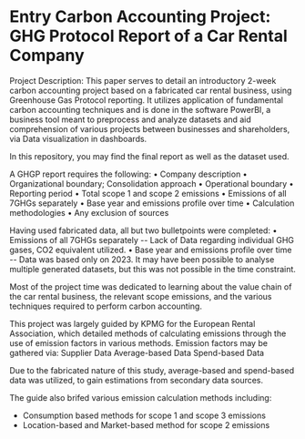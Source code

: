 # Entry Carbon Accounting Project: GHG Protocol Report of a Car Rental Company

Project Description:
This paper serves to detail an introductory 2-week carbon accounting project based on a
fabricated car rental business, using Greenhouse Gas Protocol reporting. It utilizes
application of fundamental carbon accounting techniques and is done in
the software PowerBI, a business tool meant to preprocess and analyze datasets and
aid comprehension of various projects between businesses and shareholders, via Data
visualization in dashboards.

In this repository, you may find the final report as well as the dataset used.

A GHGP report requires the following:
• Company description
• Organizational boundary; Consolidation approach
• Operational boundary
• Reporting period
• Total scope 1 and scope 2 emissions
• Emissions of all 7GHGs separately
• Base year and emissions profile over time
• Calculation methodologies
• Any exclusion of sources

Having used fabricated data, all but two bulletpoints were completed:
• Emissions of all 7GHGs separately -- Lack of Data regarding individual GHG gases, CO2 equivalent utilized.
• Base year and emissions profile over time -- Data was based only on 2023. It may have been possible to analyse multiple generated datasets, but this was not possible in the time constraint.

Most of the project time was dedicated to learning about the value chain of the car rental business, the relevant scope emissions, and the various techniques required to perform carbon accounting.

This project was largely guided by KPMG for the European Rental Association, which detailed methods of calculating emissions through the use of emission factors in various methods. Emission factors may be gathered via:
Supplier Data
Average-based Data
Spend-based Data

Due to the fabricated nature of this study, average-based and spend-based data was utilized, to gain estimations from secondary data sources.

The guide also brifed various emission calculation methods including: 
- Consumption based methods for scope 1 and scope 3 emissions
- Location-based and Market-based method for scope 2 emissions
